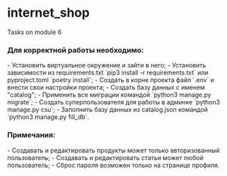 # internet_shop
Tasks on module 6

<h3>Для корректной работы необходимо:</h3>
- Установить виртуальное окружение и зайти в него;
- Установить зависимости из requirements.txt `pip3 install -r requirements.txt` или pyproject.toml `poetry install`;
- Создать в корне проекта файл `.env` и внести свои настройки проекта;
- Создать базу данных с именем "catalog";
- Применить все миграции командой `python3 manage.py migrate`;
- Создать суперпользователя для работы в админке `python3 manage.py csu`;
- Заполнить базу данных из catalog.json командой `python3 manage.py fill_db`.

<h3>Примечания:</h3>
- Создавать и редактировать продукты может только авторизованный пользователь;
- Создавать и редактировать статьи может любой пользователь;
- Сброс пароля возможен только на странице профиля.